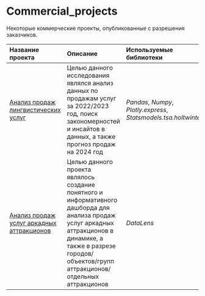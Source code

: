 # Commercial_projects
Некоторые коммерческие проекты, опубликованные с разрешения заказчиков.

| Название проекта | Описание | Используемые библиотеки |
| :---------------------- | :---------------------- | :---------------------- |
| [Анализ продаж лингвистических услуг](https://colab.research.google.com/drive/1EXiR56SzimjHYjNgy0CyV5eBnqzUraeF?hl=ru#scrollTo=lUgcRRMn-V1b) |Целью данного исследования являлся анализ данных по продажам услуг за 2022/2023 год, поиск закономерностей и инсайтов в данных, а также прогноз продаж на 2024 год| *Pandas*, *Numpy*, *Plotly.express*, *Statsmodels.tsa.holtwinters*| 
| [Анализ продаж услуг аркадных аттракционов](https://datalens.yandex/uwceqbjjni16j) |Целью данного проекта являлось создание понятного и информативного дашборда для анализа продаж услуг аркадных аттракционов в динамике, а также в разрезе городов/объектов/групп аттракционов/отдельных аттракционов | *DataLens*|
